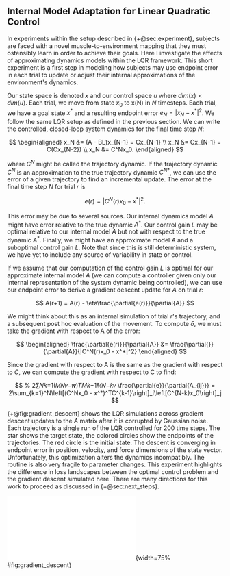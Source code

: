 ## Internal Model Adaptation for Linear Quadratic Control

<!-- > Implicit adaptation seems to be driven by 436 sensory prediction error (Leow et al., 2018; Mazzoni & Krakauer, 2006; Taylor et al., 2014), which itself implies a sensory prediction which, presumably, arises as the output of a forward model. Therefore, even though changes to the forward model do not directly influence action selection, they may influence the way  in  which  the  policy  is  updated.  This  ***interdependence  between forward model learning and policy learning could lead to interesting  interactions***.  For  instance,  if  updates  to  the  controller  are  driven  by  sensory-prediction error, at some point sensory prediction error would reach zero, at which point there would no longer be any error signal to drive to changes in the controller. [@hadjiosifDidWeGet2020] -->

<!-- these might have different errors? -->
<!-- model mismatch -> riccatii K -->
<!-- gradient for K -> subomptimal K  -->
<!--  -->

In experiments within the setup described in {+@sec:experiment}, subjects are faced with a novel muscle-to-environment mapping that they must ostensibly learn in order to achieve their goals. Here I investigate the effects of approximating dynamics models within the LQR framework. This short experiment is a first step in modeling how subjects may use endpoint error in each trial to update or adjust their internal approximations of the environment's dynamics.

Our state space is denoted $x$ and our control space $u$ where $dim(x) < dim(u)$. Each trial, we move from state $x_0$ to x(N) in $N$ timesteps. Each trial, we have a goal state $x^*$ and a resulting endpoint error $e_N = |x_N - x^*|^2$. We follow the same LQR setup as defined in the previous section. We can write the controlled, closed-loop system dynamics for the final time step $N$:

$$
\begin{aligned}
x_N &= (A - BL)x_{N-1} = Cx_{N-1} \\
x_N &= Cx_{N-1} = C(Cx_{N-2}) \\
x_N &= C^Nx_0.
\end{aligned}
$$

where $C^N$ might be called the trajectory dynamic. If the trajectory dynamic $C^N$ is an approximation to the true trajectory dynamic $C^{N*}$, we can use the error of a given trajectory to find an incremental update. The error at the final time step $N$ for trial $r$ is

$$
e(r) = |C^N(r)x_{0} - x^*|^2.
$$

This error may be due to several sources. Our internal dynamics model $A$ might have error relative to the true dynamic $A^*$. Our control gain $L$ may be optimal relative to our internal model $A$ but not with respect to the true dynamic $A^*$. Finally, we might have an approximate model $A$ and a suboptimal control gain $L$. Note that since this is still deterministic system, we have yet to include any source of variability in state or control.

If we assume that our computation of the control gain $L$ is optimal for our approximate internal model $A$ (we can compute a controller given only our internal representation of the system dynamic being controlled), we can use our endpoint error to derive a gradient descent update for $A$ on trial $r$:

$$
A(r+1) = A(r) - \eta\frac{\partial{e(r)}}{\partial{A}}
$$

We might think about this as an internal simulation of trial $r$'s trajectory, and a subsequent post hoc evaluation of the movement. To compute $\delta$, we must take the gradient with respect to A of the error:

$$
\begin{aligned}
\frac{\partial{e(r)}}{\partial{A}} &= \frac{\partial{}}{\partial{A}}{|C^N(r)x_0 - x^*|^2}
\end{aligned}
$$

Since the gradient with respect to A is the same as the gradient with respect to $C$, we can compute the gradient with respect to C to find: 

$$
% 2∑𝑁𝑘=1(𝑀𝑁𝑣−𝑤)𝑇𝑀𝑘−1𝑀𝑁−𝑘𝑣
\frac{\partial{e}}{\partial{A_{ij}}} = 2\sum_{k=1}^N\left[(C^Nx_0 - x^*)^TC^{k-1}\right]_i\left[C^{N-k}x_0\right]_j
$$

{+@fig:gradient_descent} shows the LQR simulations across gradient descent updates to the $A$ matrix after it is corrupted by Gaussian noise. Each trajectory is a single run of the LQR controlled for 200 time steps. The star shows the target state, the colored circles show the endpoints of the trajectories. The red circle is the initial state. The descent is converging in endpoint error in position, velocity, and force dimensions of the state vector. Unfortunately, this optimization alters the dynamics incompatibly. The routine is also very fragile to parameter changes. This experiment highlights the difference in loss landscapes between the optimal control problem and the gradient descent simulated here. There are many directions for this work to proceed as discussed in {+@sec:next_steps}.

![Iterations of gradient descent on the $A$ matrix of an infinite-horizon LQR where the original A is corrupted with Gaussian noise. Each dotted line is a sampled trajectory using a recomputed control gain with an updated $A$ matrix. Red circles denote the initial state, the star denotes the goal state, and the colored circles denote the endpoints of each trajectory sampled at each iteration. Note that the initial solution diffuses directly towards the target, and the gradient updates for the dynamics model $A$ alter this trajectory in a nontrivial way. As discussed in the main text, the gradient descent is optimizing for a different cost than the controller optimization, and thus this divergence might be expected.](images/simulations/gradient_descent.pdf){width=75% #fig:gradient_descent}
